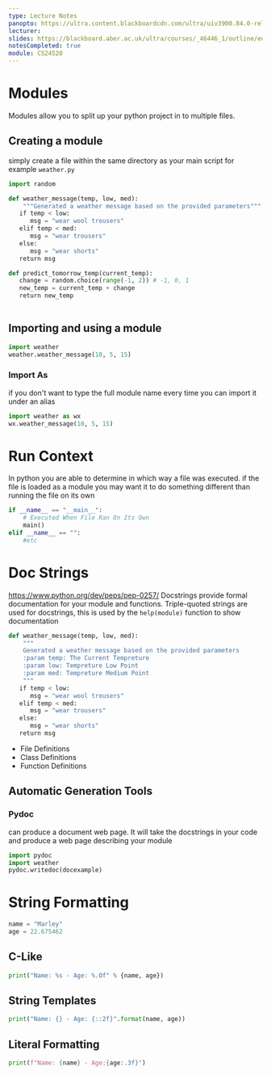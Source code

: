 ```yaml
---
type: Lecture Notes
panopto: https://ultra.content.blackboardcdn.com/ultra/uiv3900.84.0-rel.32_5b918c5#
lecturer: 
slides: https://blackboard.aber.ac.uk/ultra/courses/_46446_1/outline/edit/document/_2734977_1?courseId=_46446_1&view=content
notesCompleted: true
module: CS24520
---
```

# Modules
Modules allow you to split up your python project in to multiple files.

## Creating a module
simply create a file within the same directory as your main script for example `weather.py`

```python
import random

def weather_message(temp, low, med):
    """Generated a weather message based on the provided parameters"""
   if temp < low:
      msg = "wear wool trousers"
   elif temp < med:
      msg = "wear trousers"
   else:
      msg = "wear shorts"
   return msg

def predict_tomorrow_temp(current_temp):
   change = random.choice(range(-1, 2)) # -1, 0, 1
   new_temp = current_temp + change
   return new_temp
   
```

## Importing and using a module

```python
import weather
weather.weather_message(10, 5, 15)
```

### Import As
if you don't want to type the full module name every time you can import it under an alias
```python
import weather as wx
wx.weather_message(10, 5, 15)
```

# Run Context
In python you are able to determine in which way a file was executed.
if the file is loaded as a module you may want it to do something different than running the file on its own

```python
if __name__ == "__main__":
	# Executed When File Ran On Its Own
	main()
elif __name__ == "":
	#etc
```


# Doc Strings
https://www.python.org/dev/peps/pep-0257/
Docstrings provide formal documentation for your module and functions.
Triple-quoted strings are used for docstrings, this is used by the `help(module)` function to show documentation

```python
def weather_message(temp, low, med):
    """
    Generated a weather message based on the provided parameters
    :param temp: The Current Tempreture
    :param low: Tempreture Low Point
    :param med: Tempreture Medium Point
    """
   if temp < low:
      msg = "wear wool trousers"
   elif temp < med:
      msg = "wear trousers"
   else:
      msg = "wear shorts"
   return msg
```

- File Definitions
- Class Definitions
- Function Definitions

## Automatic Generation Tools
### Pydoc
can produce a document web page. It will take the docstrings in your code and produce a web page describing your module

```python
import pydoc
import weather
pydoc.writedoc(docexample)
```

# String Formatting

```python
name = "Marley"
age = 22.675462
```

## C-Like

```python
print("Name: %s - Age: %.Of" % {name, age})
```

## String Templates

```python
print("Name: {} - Age: {::2f}".format(name, age))
```

## Literal Formatting

```python
print(f"Name: {name} - Age:{age:.3f}")
```